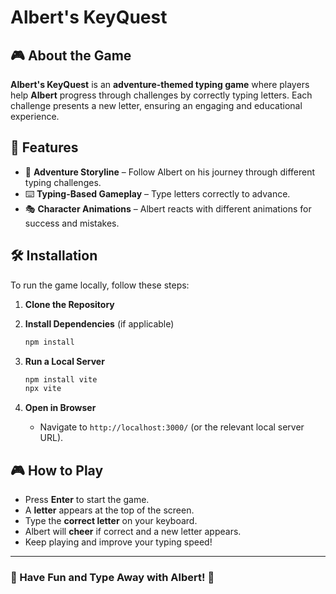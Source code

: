 # Albert's KeyQuest

## 🎮 About the Game

**Albert's KeyQuest** is an **adventure-themed typing game** where players help **Albert** progress through challenges by correctly typing letters. Each challenge presents a new letter, ensuring an engaging and educational experience.

## 📜 Features

- 👦 **Adventure Storyline** – Follow Albert on his journey through different typing challenges.
- ⌨️ **Typing-Based Gameplay** – Type letters correctly to advance.
- 🎭 **Character Animations** – Albert reacts with different animations for success and mistakes.

## 🛠️ Installation

To run the game locally, follow these steps:

1. **Clone the Repository**

2. **Install Dependencies** (if applicable)

   ```sh
   npm install
   ```

3. **Run a Local Server**

   ```sh
   npm install vite
   npx vite
   ```

4. **Open in Browser**
   - Navigate to `http://localhost:3000/` (or the relevant local server URL).

## 🎮 How to Play

- Press **Enter** to start the game.
- A **letter** appears at the top of the screen.
- Type the **correct letter** on your keyboard.
- Albert will **cheer** if correct and a new letter appears.
- Keep playing and improve your typing speed!

---

### 🚀 Have Fun and Type Away with Albert! 👦